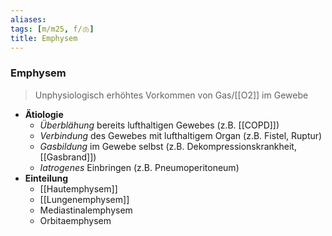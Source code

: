 ```yaml
---
aliases: 
tags: [m/m25, f/🫁]
title: Emphysem
---
```

### Emphysem
> Unphysiologisch erhöhtes Vorkommen von Gas/[[O2]] im Gewebe
- **Ätiologie**
	- *Überblähung* bereits lufthaltigen Gewebes (z.B. [[COPD]])
	- *Verbindung* des Gewebes mit lufthaltigem Organ (z.B. Fistel, Ruptur)
	- *Gasbildung* im Gewebe selbst (z.B. Dekompressionskrankheit, [[Gasbrand]])
	- *Iatrogenes* Einbringen (z.B. Pneumoperitoneum)
- **Einteilung**
	- [[Hautemphysem]]
	- [[Lungenemphysem]]
	- Mediastinalemphysem
	- Orbitaemphysem